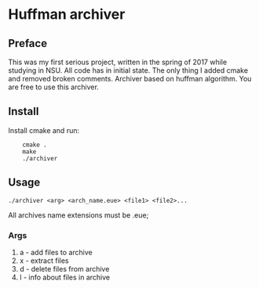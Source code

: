 # Huffman archiver

## Preface
This was my first serious project, written in the spring of 2017 while studying in NSU.
All code has in initial state. The only thing I added cmake and removed broken comments. 
Archiver based on huffman algorithm.
You are free to use this archiver.

## Install
Install cmake and run:
``` 
    cmake .
    make
    ./archiver
```

## Usage
```
./archiver <arg> <arch_name.eue> <file1> <file2>...
```
All archives name extensions must be .eue; 

### Args 
1. a - add files to archive
1. x - extract files
1. d - delete files from archive
1. l - info about files in archive